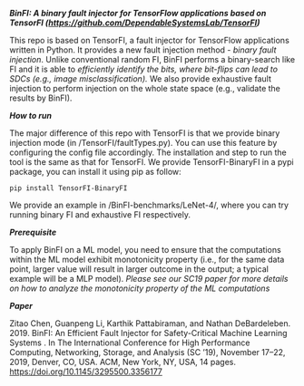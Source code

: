 ***BinFI: A binary fault injector for TensorFlow applications based on TensorFI (https://github.com/DependableSystemsLab/TensorFI)***
 
This repo is based on TensorFI, a fault injector for TensorFlow applications written in Python. It provides a new fault injection method - *binary fault injection*. Unlike conventional random FI, BinFI performs a binary-search like FI and it is able to *efficiently identify the bits, where bit-flips can lead to SDCs (e.g., image misclassification).* We also provide exhaustive fault injection to perform injection on the whole state space (e.g., validate the results by BinFI).

***How to run***

The major difference of this repo with TensorFI is that we provide binary injection mode (in /TensorFI/faultTypes.py). You can use this feature by configuring the config file accordingly. The installation and step to run the tool is the same as that for TensorFI. We provide TensorFI-BinaryFI in a pypi package, you can install it using pip as follow:

```
pip install TensorFI-BinaryFI
```

We provide an example in /BinFI-benchmarks/LeNet-4/, where you can try running binary FI and exhaustive FI respectively.

***Prerequisite***

To apply BinFI on a ML model, you need to ensure that the computations within the ML model exhibit monotonicity property (i.e., for the same data point, larger value will result in larger outcome in the output; a typical example will be a MLP model). *Please see our SC19 paper for more details on how to analyze the monotonicity property of the ML computations*


***Paper***

Zitao Chen, Guanpeng Li, Karthik Pattabiraman, and Nathan DeBardeleben. 2019. BinFI: An Efficient Fault Injector for Safety-Critical Machine Learning Systems . In The International Conference for High Performance Computing, Networking, Storage, and Analysis (SC ’19), November 17–22, 2019, Denver, CO, USA. ACM, New York, NY, USA, 14 pages. https://doi.org/10.1145/3295500.3356177

